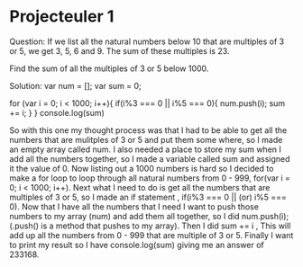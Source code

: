 # Projecteuler 1

Question: If we list all the natural numbers below 10 that are multiples of 3 or 5, we get 3, 5, 6 and 9. The sum of these multiples is 23.

Find the sum of all the multiples of 3 or 5 below 1000.

Solution:
var num = [];
var sum = 0;

for (var i = 0; i < 1000; i++){
  if(i%3 === 0 || i%5 === 0){
    num.push(i);
    sum += i;
  }
}
console.log(sum)

So with this one my thought process was that I had to be able to get all the numbers that are mulitples of 3 or 5 and put them some where, so I made an empty array called num. I also needed a place to store my sum when I add all the numbers together, so I made a variable called sum and assigned it the value of 0. Now listing out a 1000 numbers is hard so I decided to make a for loop to loop through all natural numbers from 0 - 999, for(var i = 0; i < 1000; i++). Next what I need to do is get all the numbers that are multiples of 3 or 5, so I made an if statement , if(i%3 === 0 || (or) i%5 === 0). Now that I have all the numbers that I need I want to push those numbers to my array (num) and add them all together, so I did num.push(i); (.push() is a method that pushes to my array). Then I did sum += i , This will add up all the numbers from 0 - 999 that are multiple of 3 or 5. Finally I want to print my result so I have console.log(sum) giving me an answer of 233168.
